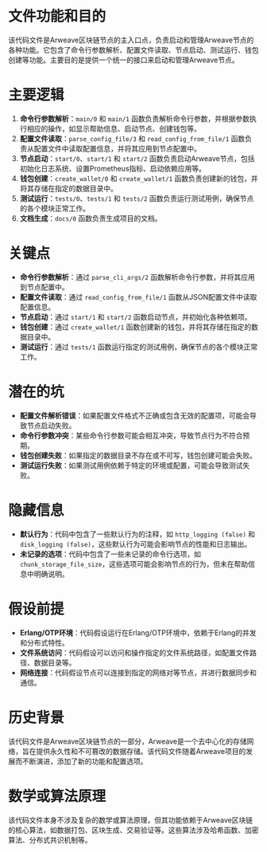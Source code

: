# 文件功能和目的

该代码文件是Arweave区块链节点的主入口点，负责启动和管理Arweave节点的各种功能。它包含了命令行参数解析、配置文件读取、节点启动、测试运行、钱包创建等功能。主要目的是提供一个统一的接口来启动和管理Arweave节点。

# 主要逻辑

1. **命令行参数解析**：`main/0` 和 `main/1` 函数负责解析命令行参数，并根据参数执行相应的操作，如显示帮助信息、启动节点、创建钱包等。
2. **配置文件读取**：`parse_config_file/3` 和 `read_config_from_file/1` 函数负责从配置文件中读取配置信息，并将其应用到节点配置中。
3. **节点启动**：`start/0`、`start/1` 和 `start/2` 函数负责启动Arweave节点，包括初始化日志系统、设置Prometheus指标、启动依赖应用等。
4. **钱包创建**：`create_wallet/0` 和 `create_wallet/1` 函数负责创建新的钱包，并将其存储在指定的数据目录中。
5. **测试运行**：`tests/0`、`tests/1` 和 `tests/2` 函数负责运行测试用例，确保节点的各个模块正常工作。
6. **文档生成**：`docs/0` 函数负责生成项目的文档。

# 关键点

- **命令行参数解析**：通过 `parse_cli_args/2` 函数解析命令行参数，并将其应用到节点配置中。
- **配置文件读取**：通过 `read_config_from_file/1` 函数从JSON配置文件中读取配置信息。
- **节点启动**：通过 `start/1` 和 `start/2` 函数启动节点，并初始化各种依赖项。
- **钱包创建**：通过 `create_wallet/1` 函数创建新的钱包，并将其存储在指定的数据目录中。
- **测试运行**：通过 `tests/1` 函数运行指定的测试用例，确保节点的各个模块正常工作。

# 潜在的坑

- **配置文件解析错误**：如果配置文件格式不正确或包含无效的配置项，可能会导致节点启动失败。
- **命令行参数冲突**：某些命令行参数可能会相互冲突，导致节点行为不符合预期。
- **钱包创建失败**：如果指定的数据目录不存在或不可写，钱包创建可能会失败。
- **测试运行失败**：如果测试用例依赖于特定的环境或配置，可能会导致测试失败。

# 隐藏信息

- **默认行为**：代码中包含了一些默认行为的注释，如 `http_logging (false)` 和 `disk_logging (false)`，这些默认行为可能会影响节点的性能和日志输出。
- **未记录的选项**：代码中包含了一些未记录的命令行选项，如 `chunk_storage_file_size`，这些选项可能会影响节点的行为，但未在帮助信息中明确说明。

# 假设前提

- **Erlang/OTP环境**：代码假设运行在Erlang/OTP环境中，依赖于Erlang的并发和分布式特性。
- **文件系统访问**：代码假设可以访问和操作指定的文件系统路径，如配置文件路径、数据目录等。
- **网络连接**：代码假设节点可以连接到指定的网络对等节点，并进行数据同步和通信。

# 历史背景

该代码文件是Arweave区块链节点的一部分，Arweave是一个去中心化的存储网络，旨在提供永久性和不可篡改的数据存储。该代码文件随着Arweave项目的发展而不断演进，添加了新的功能和配置选项。

# 数学或算法原理

该代码文件本身不涉及复杂的数学或算法原理，但其功能依赖于Arweave区块链的核心算法，如数据打包、区块生成、交易验证等。这些算法涉及哈希函数、加密算法、分布式共识机制等。